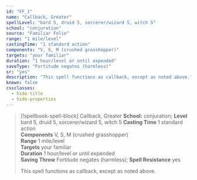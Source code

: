 ```yaml
---
id: "FF_1"
name: "Callback, Greater"
spellLevel: "bard 5, druid 5, sorcerer/wizard 5, witch 5"
school: "conjuration"
source: "Familiar Folio"
range: "1 mile/level"
castingTime: "1 standard action"
components: "V, S, M (crushed grasshopper)"
targets: "your familiar"
duration: "1 hour/level or until expended"
saveType: "Fortitude negates (harmless)"
sr: "yes"
description: "This spell functions as callback, except as noted above."
known: false
cssclasses:
  - hide-title
  - hide-properties
---
```


> [!spellbook-spell-block] Callback, Greater
> **School:** conjuration; **Level** bard 5, druid 5, sorcerer/wizard 5, witch 5
> **Casting Time** 1 standard action  
> **Components** V, S, M (crushed grasshopper)  
> **Range** 1 mile/level  
> **Targets** your familiar  
> **Duration** 1 hour/level or until expended  
> **Saving Throw** Fortitude negates (harmless); **Spell Resistance** yes
> 
> This spell functions as callback, except as noted above.